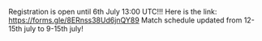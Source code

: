 Registration is open until 6th July 13:00 UTC!!! Here is the link: https://forms.gle/8ERnss38Ud6jnQY89
Match schedule updated from 12-15th july to 9-15th july!
